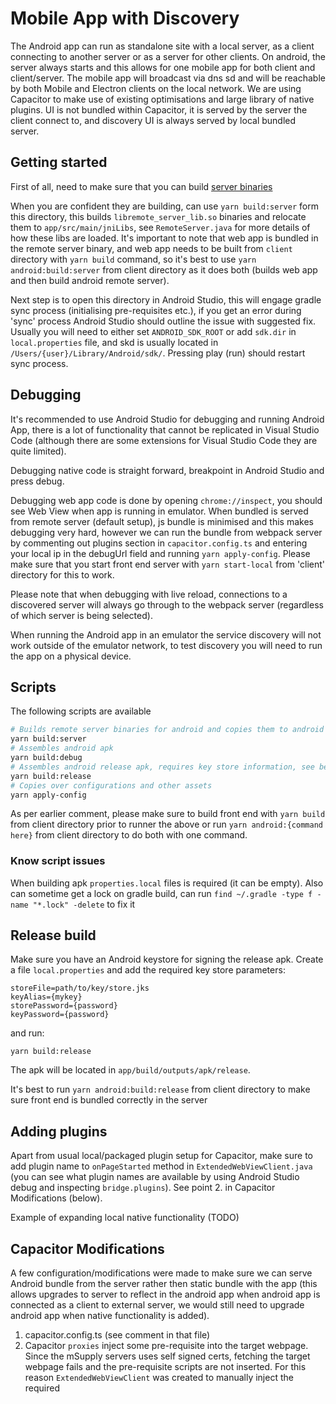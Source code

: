 # Mobile App with Discovery

The Android app can run as standalone site with a local server, as a client connecting to another server or as a server for other clients.
On android, the server always starts and this allows for one mobile app for both client and client/server.
The mobile app will broadcast via dns sd and will be reachable by both Mobile and Electron clients on the local network.
We are using Capacitor to make use of existing optimisations and large library of native plugins.
UI is not bundled within Capacitor, it is served by the server the client connect to, and discovery UI is always served by local bundled server.

## Getting started

First of all, need to make sure that you can build [server binaries](../../../server/android/README.md)

When you are confident they are building, can use `yarn build:server` form this directory, this builds `libremote_server_lib.so` binaries and relocate them to `app/src/main/jniLibs`, see `RemoteServer.java` for more details of how these libs are loaded. It's important to note that web app is bundled in the remote server binary, and web app needs to be built from `client` directory with `yarn build` command, so it's best to use `yarn android:build:server` from client directory as it does both (builds web app and then build android remote server).

Next step is to open this directory in Android Studio, this will engage gradle sync process (initialising pre-requisites etc.), if you get an error during 'sync' process Android Studio should outline the issue with suggested fix. Usually you will need to either set `ANDROID_SDK_ROOT` or add `sdk.dir` in `local.properties` file, and skd is usually located in `/Users/{user}/Library/Android/sdk/`. Pressing play (run) should restart sync process.

## Debugging

It's recommended to use Android Studio for debugging and running Android App, there is a lot of functionality that cannot be replicated in Visual Studio Code (although there are some extensions for Visual Studio Code they are quite limited).

Debugging native code is straight forward, breakpoint in Android Studio and press debug.

Debugging web app code is done by opening `chrome://inspect`, you should see Web View when app is running in emulator. When bundled is served from remote server (default setup), js bundle is minimised and this makes debugging very hard, however we can run the bundle from webpack server by commenting out plugins section in `capacitor.config.ts` and entering your local ip in the debugUrl field and running `yarn apply-config`. Please make sure that you start front end server with `yarn start-local` from 'client' directory for this to work.

Please note that when debugging with live reload, connections to a discovered server will always go through to the webpack server (regardless of which server is being selected).

When running the Android app in an emulator the service discovery will not work outside of the emulator network, to test discovery you will need to run the app on a physical device.

## Scripts

The following scripts are available

```bash
# Builds remote server binaries for android and copies them to android package
yarn build:server
# Assembles android apk
yarn build:debug
# Assembles android release apk, requires key store information, see below
yarn build:release
# Copies over configurations and other assets
yarn apply-config
```

As per earlier comment, please make sure to build front end with `yarn build` from client directory prior to runner the above or run `yarn android:{command here}` from client directory to do both with one command.

### Know script issues

When building apk `properties.local` files is required (it can be empty). Also can sometime get a lock on gradle build, can run `find ~/.gradle -type f -name "*.lock" -delete` to fix it

## Release build

Make sure you have an Android keystore for signing the release apk.
Create a file `local.properties` and add the required key store parameters:

```
storeFile=path/to/key/store.jks
keyAlias={mykey}
storePassword={password}
keyPassword={password}
```

and run:

```
yarn build:release
```

The apk will be located in `app/build/outputs/apk/release`.

It's best to run `yarn android:build:release` from client directory to make sure front end is bundled correctly in the server

## Adding plugins

Apart from usual local/packaged plugin setup for Capacitor, make sure to add plugin name to `onPageStarted` method in `ExtendedWebViewClient.java` (you can see what plugin names are available by using Android Studio debug and inspecting `bridge.plugins`). See point 2. in Capacitor Modifications (below).

Example of expanding local native functionality (TODO)

## Capacitor Modifications

A few configuration/modifications were made to make sure we can serve Android bundle from the server rather then static bundle with the app (this allows upgrades to server to reflect in the android app when android app is connected as a client to external server, we would still need to upgrade android app when native functionality is added).

1. capacitor.config.ts (see comment in that file)
2. Capacitor `proxies` inject some pre-requisite <scripts> into the target webpage.
   Since the mSupply servers uses self signed certs, fetching the target webpage fails and the pre-requisite scripts are not inserted.
   For this reason `ExtendedWebViewClient` was created to manually inject the required <script> tags.
   [Discussion](https://github.com/ionic-team/capacitor/discussions/6166) was made on capacitor github to see if there is another way to overcome this.
3. Base url is loaded manually in `handleOnStart()` method in `NativeApi.java`

## Extra

The cert plugin (`app/src/main/java/org/openmsupply/client/certplugin/CertPlugin.java`) allows the web client to make https request to the remote-server using a self signed certificate. It needs to extend `ExtendedWebViewClient` rather than `WebViewClient` to allow for Capacitor Modification 2. to work.

`RemoteServer.java` is jni mapping to functions defined in `server/android/src/android.rs`, it is started and stopped in `MainActivity.java`

## CAP

Capacitor comes with cli, we mainly use `npx cap copy` (or `yarn apply-config`), this moves bundled assets to app/src/main/assets/public. Usually capacitor would bundle web app within the APK, since we are serving front end bundle with server we don't need to move them (you will not that in capacitor.config.ts `webDir` is pointed to a non-existant directory). Capacitor also moves pre requisites to cordova plugins to that folder, which is automatically injected into served `html`. Another task of `npx cap copy` is to copy configuration files `capacitor.config.ts` is translated to JSON file and moved to app/src/main/assets

`app/src/main/assets/public` directory is typically not committed, but since it's only going to have cordova artifacts, it is in our case (to reduce setup).

`npx cap copy` or `yarn apply-config` should only be run when cordova plugins are added or updated or when updating capacitor.config.ts

When adding plugins - add them to the android package; if they are not here, then `npx cap sync` does not detect them. You should see

```
✔ Updating Android plugins in 2.09ms
[info] Found 3 Capacitor plugins for android:
       @capacitor-community/barcode-scanner@3.0.3
       @capacitor/keyboard@4.1.1
       @capacitor/preferences@4.0.2
[info] Found 1 Cordova plugin for android:
       cordova-plugin-printer@0.8.0
```
       
with the new plugin showing up under the Cordova or Capacitor plugins sections.
Also, add the plugin to `onPageStarted` in `ExtendedWebViewClient` - see the other plugins for details.
If you require the plugin to be used in other packages, then you can also install in the root, or in individual packages, to make it available for use elsewhere.

You can check the plugins using `npx cap ls` or the configuration generally with `npx cap doctor`

If you are having gradle issues, open the project (packages/android folder) in Android Studio and then click on the "Sync Project with Gradle Files" button in the top right of Android Studio (the icon looks like an elephant).

## Self signed cert SSL security

To avoid an error being thrown by the native web view when the server certificate is self-signed, we override the web view certificate error listener and allow connection when:

- In debug mode
- The connection is local after verifying the certificate against the local `cert.pem` file : this is for discovery or when connecting to a local server
  \*The stored SSL fingerprint matches the server fingerprint

For the above to work we store the SSL fingerprint when we first connect to the server and then check that fingerprint on consecutive connections.
The SSL fingerprint is stored in app data and is associated with the `hardwareId` and `port` of the server.
This works very similar to ssh client, but we associate fingerprint with hardwareId and port instead of domain or ip since local ip can change for the server.

App data would need to be cleared if the local certificate was changed.

## Log files on Android

Go to `browse files` in device manager, then navigate to `data/org.openmsupply.client/files/(log_name).log` to view log, logs that have exceeded the max file size is compressed and saved as a `.gz` zip.
Alternatively when using an emulator, navigate to `data/user/0/org.openmsupply.client/files/(log_name).log`.

## Common Android Studio Errors

#### Java

If you get Java Compatibility* error in Android studio during gradle sync, you can download a new JDK via settings/preferences -> Build, Execution, Deployment -> Build Tools -> Gradle -> (drop down Gradle JDK:), and choose Java version as per [capacitor.build.gradle](https://github.com/openmsupply/open-msupply/blob/7befca66e757570bcec1eacc58099393e8eba8d0/client/packages/android/app/capacitor.build.gradle#L5). Then sync gradle files vai elephant icon on top right or File -> Sync Project with Gradle Files. 

#### AGP 

If you get AGP compatibility error in Android Studio during gradle sync, you will need to update your Android Studio version.

#### Failed to find/build :capacitor

Run `npx cap sync` from android directory